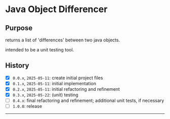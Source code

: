 # Java Object Differencer
## Purpose
returns a list of 'differences' between two java objects.

intended to be a unit testing tool.

## History
- [x] `0.0.x`, `2025-05-11`: create initial project files
- [x] `0.1.x`, `2025-05-11`: initial implementation
- [x] `0.2.x`, `2025-05-11`: initial refactoring and refinement
- [x] `0.3.x`, `2025-05-22`: (unit) testing
- [ ] `0.4.x`: final refactoring and refinement; additional unit tests, if necessary
- [ ] `1.0.0`: release

---
